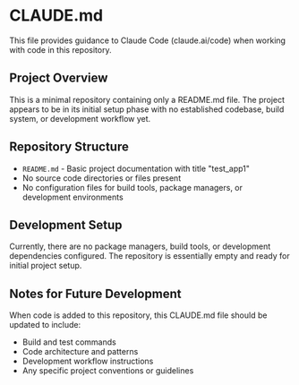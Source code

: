 # CLAUDE.md

This file provides guidance to Claude Code (claude.ai/code) when working with code in this repository.

## Project Overview

This is a minimal repository containing only a README.md file. The project appears to be in its initial setup phase with no established codebase, build system, or development workflow yet.

## Repository Structure

- `README.md` - Basic project documentation with title "test_app1"
- No source code directories or files present
- No configuration files for build tools, package managers, or development environments

## Development Setup

Currently, there are no package managers, build tools, or development dependencies configured. The repository is essentially empty and ready for initial project setup.

## Notes for Future Development

When code is added to this repository, this CLAUDE.md file should be updated to include:
- Build and test commands
- Code architecture and patterns
- Development workflow instructions
- Any specific project conventions or guidelines